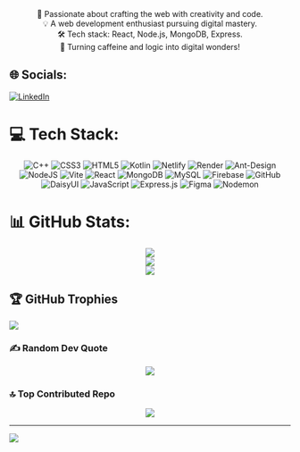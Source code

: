 <div align= 'center'>
🚀 Passionate about crafting the web with creativity and code.<br>💡 A web development enthusiast pursuing digital mastery.<br>🛠️ Tech stack: React, Node.js, MongoDB, Express.<br>🌟 Turning caffeine and logic into digital wonders!<br>
</div>


## 🌐 Socials:
[![LinkedIn](https://img.shields.io/badge/LinkedIn-%230077B5.svg?logo=linkedin&logoColor=white)](https://linkedin.com/in/https://www.linkedin.com/in/neha-pawar-np1223/) 

# 💻 Tech Stack:
<div align='center'>
  
![C++](https://img.shields.io/badge/c++-%2300599C.svg?style=plastic&logo=c%2B%2B&logoColor=white) ![CSS3](https://img.shields.io/badge/css3-%231572B6.svg?style=plastic&logo=css3&logoColor=white) ![HTML5](https://img.shields.io/badge/html5-%23E34F26.svg?style=plastic&logo=html5&logoColor=white) ![Kotlin](https://img.shields.io/badge/kotlin-%237F52FF.svg?style=plastic&logo=kotlin&logoColor=white) ![Netlify](https://img.shields.io/badge/netlify-%23000000.svg?style=plastic&logo=netlify&logoColor=#00C7B7) ![Render](https://img.shields.io/badge/Render-%46E3B7.svg?style=plastic&logo=render&logoColor=white) ![Ant-Design](https://img.shields.io/badge/-AntDesign-%230170FE?style=plastic&logo=ant-design&logoColor=white) ![NodeJS](https://img.shields.io/badge/node.js-6DA55F?style=plastic&logo=node.js&logoColor=white) ![Vite](https://img.shields.io/badge/vite-%23646CFF.svg?style=plastic&logo=vite&logoColor=white) ![React](https://img.shields.io/badge/react-%2320232a.svg?style=plastic&logo=react&logoColor=%2361DAFB) ![MongoDB](https://img.shields.io/badge/MongoDB-%234ea94b.svg?style=plastic&logo=mongodb&logoColor=white) ![MySQL](https://img.shields.io/badge/mysql-4479A1.svg?style=plastic&logo=mysql&logoColor=white) ![Firebase](https://img.shields.io/badge/firebase-a08021?style=plastic&logo=firebase&logoColor=ffcd34) ![GitHub](https://img.shields.io/badge/github-%23121011.svg?style=plastic&logo=github&logoColor=white) ![DaisyUI](https://img.shields.io/badge/daisyui-5A0EF8?style=plastic&logo=daisyui&logoColor=white) ![JavaScript](https://img.shields.io/badge/javascript-%23323330.svg?style=plastic&logo=javascript&logoColor=%23F7DF1E) ![Express.js](https://img.shields.io/badge/express.js-%23404d59.svg?style=plastic&logo=express&logoColor=%2361DAFB) ![Figma](https://img.shields.io/badge/figma-%23F24E1E.svg?style=plastic&logo=figma&logoColor=white) ![Nodemon](https://img.shields.io/badge/NODEMON-%23323330.svg?style=plastic&logo=nodemon&logoColor=%BBDEAD)
</div>

# 📊 GitHub Stats:
<div align='center'>
  
![](https://github-readme-stats.vercel.app/api?username=NehaPawar12&theme=blue-green&hide_border=false&include_all_commits=false&count_private=false)<br/>
![](https://github-readme-streak-stats.herokuapp.com/?user=NehaPawar12&theme=blue-green&hide_border=false)<br/>
![](https://github-readme-stats.vercel.app/api/top-langs/?username=NehaPawar12&theme=blue-green&hide_border=false&include_all_commits=false&count_private=false&layout=compact)

</div>

## 🏆 GitHub Trophies
![](https://github-profile-trophy.vercel.app/?username=NehaPawar12&theme=blue-green&no-frame=false&no-bg=true&margin-w=4)

### ✍️ Random Dev Quote
<div align='center'>
  
![](https://quotes-github-readme.vercel.app/api?type=horizontal&theme=light)
</div>

### 🔝 Top Contributed Repo
<div align='center'>
  
![](https://github-contributor-stats.vercel.app/api?username=NehaPawar12&limit=5&theme=blue-green&combine_all_yearly_contributions=true)
</div>

---
[![](https://visitcount.itsvg.in/api?id=NehaPawar12&icon=10&color=7)](https://visitcount.itsvg.in)

<!-- Proudly created with GPRM ( https://gprm.itsvg.in ) -->
